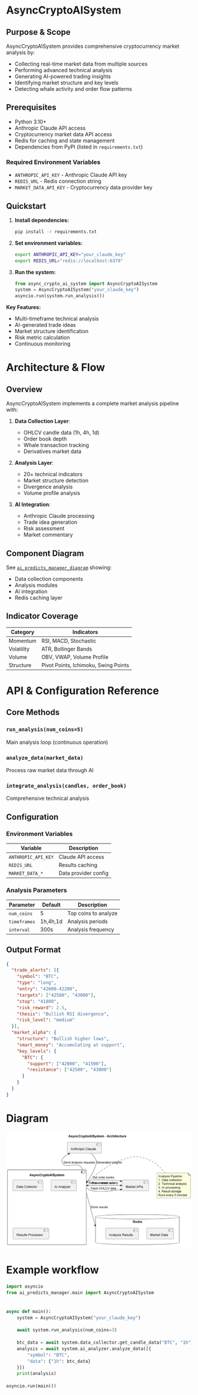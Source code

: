 # AsyncCryptoAISystem

## Purpose & Scope
AsyncCryptoAISystem provides comprehensive cryptocurrency market analysis by:
- Collecting real-time market data from multiple sources
- Performing advanced technical analysis
- Generating AI-powered trading insights
- Identifying market structure and key levels
- Detecting whale activity and order flow patterns

## Prerequisites
- Python 3.10+
- Anthropic Claude API access
- Cryptocurrency market data API access
- Redis for caching and state management
- Dependencies from PyPI (listed in `requirements.txt`)

### Required Environment Variables
- `ANTHROPIC_API_KEY` - Anthropic Claude API key
- `REDIS_URL` - Redis connection string
- `MARKET_DATA_API_KEY` - Cryptocurrency data provider key

## Quickstart
1. **Install dependencies:**
   ```bash
   pip install -r requirements.txt
   ```

2. **Set environment variables:**
   ```bash
   export ANTHROPIC_API_KEY="your_claude_key"
   export REDIS_URL="redis://localhost:6379"
   ```

3. **Run the system:**
   ```python
   from async_crypto_ai_system import AsyncCryptoAISystem
   system = AsyncCryptoAISystem("your_claude_key")
   asyncio.run(system.run_analysis())
   ```

**Key Features:**
- Multi-timeframe technical analysis
- AI-generated trade ideas
- Market structure identification
- Risk metric calculation
- Continuous monitoring

# Architecture & Flow

## Overview
AsyncCryptoAISystem implements a complete market analysis pipeline with:

1. **Data Collection Layer**:
   - OHLCV candle data (1h, 4h, 1d)
   - Order book depth
   - Whale transaction tracking
   - Derivatives market data

2. **Analysis Layer**:
   - 20+ technical indicators
   - Market structure detection
   - Divergence analysis
   - Volume profile analysis

3. **AI Integration**:
   - Anthropic Claude processing
   - Trade idea generation
   - Risk assessment
   - Market commentary

## Component Diagram
See [`ai_predicts_manager_diagram`](./images/diagram/ai_predicts_manager.png) showing:
- Data collection components
- Analysis modules
- AI integration
- Redis caching layer

## Indicator Coverage
| Category | Indicators |
|----------|------------|
| Momentum | RSI, MACD, Stochastic |
| Volatility | ATR, Bollinger Bands |
| Volume | OBV, VWAP, Volume Profile |
| Structure | Pivot Points, Ichimoku, Swing Points |

# API & Configuration Reference

## Core Methods

### `run_analysis(num_coins=5)`
Main analysis loop (continuous operation)

### `analyze_data(market_data)`
Process raw market data through AI

### `integrate_analysis(candles, order_book)`
Comprehensive technical analysis

## Configuration

### Environment Variables
| Variable | Description |
|----------|-------------|
| `ANTHROPIC_API_KEY` | Claude API access |
| `REDIS_URL` | Results caching |
| `MARKET_DATA_*` | Data provider config |

### Analysis Parameters
| Parameter | Default | Description |
|-----------|---------|-------------|
| `num_coins` | 5 | Top coins to analyze |
| `timeframes` | 1h,4h,1d | Analysis periods |
| `interval` | 300s | Analysis frequency |

## Output Format
```json
{
  "trade_alerts": [{
    "symbol": "BTC",
    "type": "long",
    "entry": "42000-42200",
    "targets": ["42500", "43000"],
    "stop": "41800",
    "risk_reward": 2.5,
    "thesis": "Bullish RSI divergence",
    "risk_level": "medium"
  }],
  "market_alpha": {
    "structure": "Bullish higher lows",
    "smart_money": "Accumulating at support",
    "key_levels": {
      "BTC": {
        "support": ["42000", "41500"],
        "resistance": ["42500", "43000"]
      }
    }
  }
}
```

# Diagram
![ai_predicts_manager.png](images/diagrams/ai_predicts_manager.png)

# Example workflow
```python
import asyncio
from ai_predicts_manager.main import AsyncCryptoAISystem


async def main():
    system = AsyncCryptoAISystem("your_claude_key")

    await system.run_analysis(num_coins=3)

    btc_data = await system.data_collector.get_candle_data("BTC", "1h")
    analysis = await system.ai_analyzer.analyze_data([{
        "symbol": "BTC",
        "data": {"1h": btc_data}
    }])
    print(analysis)

asyncio.run(main())
```

